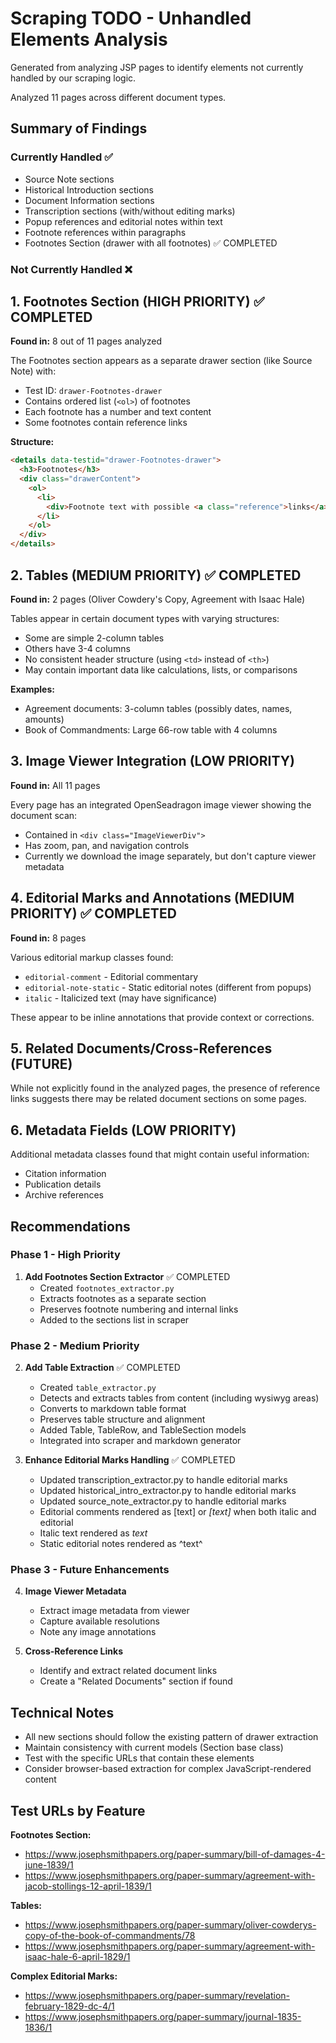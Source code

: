 # Scraping TODO - Unhandled Elements Analysis

Generated from analyzing JSP pages to identify elements not currently handled by our scraping logic.

Analyzed 11 pages across different document types.

## Summary of Findings

### Currently Handled ✅
- Source Note sections
- Historical Introduction sections  
- Document Information sections
- Transcription sections (with/without editing marks)
- Popup references and editorial notes within text
- Footnote references within paragraphs
- Footnotes Section (drawer with all footnotes) ✅ COMPLETED

### Not Currently Handled ❌

## 1. Footnotes Section (HIGH PRIORITY) ✅ COMPLETED

**Found in:** 8 out of 11 pages analyzed

The Footnotes section appears as a separate drawer section (like Source Note) with:
- Test ID: `drawer-Footnotes-drawer`
- Contains ordered list (`<ol>`) of footnotes
- Each footnote has a number and text content
- Some footnotes contain reference links

**Structure:**
```html
<details data-testid="drawer-Footnotes-drawer">
  <h3>Footnotes</h3>
  <div class="drawerContent">
    <ol>
      <li>
        <div>Footnote text with possible <a class="reference">links</a></div>
      </li>
    </ol>
  </div>
</details>
```

## 2. Tables (MEDIUM PRIORITY) ✅ COMPLETED

**Found in:** 2 pages (Oliver Cowdery's Copy, Agreement with Isaac Hale)

Tables appear in certain document types with varying structures:
- Some are simple 2-column tables
- Others have 3-4 columns
- No consistent header structure (using `<td>` instead of `<th>`)
- May contain important data like calculations, lists, or comparisons

**Examples:**
- Agreement documents: 3-column tables (possibly dates, names, amounts)
- Book of Commandments: Large 66-row table with 4 columns

## 3. Image Viewer Integration (LOW PRIORITY)

**Found in:** All 11 pages

Every page has an integrated OpenSeadragon image viewer showing the document scan:
- Contained in `<div class="ImageViewerDiv">`
- Has zoom, pan, and navigation controls
- Currently we download the image separately, but don't capture viewer metadata

## 4. Editorial Marks and Annotations (MEDIUM PRIORITY) ✅ COMPLETED

**Found in:** 8 pages

Various editorial markup classes found:
- `editorial-comment` - Editorial commentary
- `editorial-note-static` - Static editorial notes (different from popups)
- `italic` - Italicized text (may have significance)

These appear to be inline annotations that provide context or corrections.

## 5. Related Documents/Cross-References (FUTURE)

While not explicitly found in the analyzed pages, the presence of reference links suggests there may be related document sections on some pages.

## 6. Metadata Fields (LOW PRIORITY)

Additional metadata classes found that might contain useful information:
- Citation information
- Publication details
- Archive references

## Recommendations

### Phase 1 - High Priority
1. **Add Footnotes Section Extractor** ✅ COMPLETED
   - Created `footnotes_extractor.py`
   - Extracts footnotes as a separate section
   - Preserves footnote numbering and internal links
   - Added to the sections list in scraper

### Phase 2 - Medium Priority
2. **Add Table Extraction** ✅ COMPLETED
   - Created `table_extractor.py`
   - Detects and extracts tables from content (including wysiwyg areas)
   - Converts to markdown table format
   - Preserves table structure and alignment
   - Added Table, TableRow, and TableSection models
   - Integrated into scraper and markdown generator

3. **Enhance Editorial Marks Handling** ✅ COMPLETED
   - Updated transcription_extractor.py to handle editorial marks
   - Updated historical_intro_extractor.py to handle editorial marks
   - Updated source_note_extractor.py to handle editorial marks
   - Editorial comments rendered as [text] or *[text]* when both italic and editorial
   - Italic text rendered as *text*
   - Static editorial notes rendered as ^text^

### Phase 3 - Future Enhancements
4. **Image Viewer Metadata**
   - Extract image metadata from viewer
   - Capture available resolutions
   - Note any image annotations

5. **Cross-Reference Links**
   - Identify and extract related document links
   - Create a "Related Documents" section if found

## Technical Notes

- All new sections should follow the existing pattern of drawer extraction
- Maintain consistency with current models (Section base class)
- Test with the specific URLs that contain these elements
- Consider browser-based extraction for complex JavaScript-rendered content

## Test URLs by Feature

**Footnotes Section:**
- https://www.josephsmithpapers.org/paper-summary/bill-of-damages-4-june-1839/1
- https://www.josephsmithpapers.org/paper-summary/agreement-with-jacob-stollings-12-april-1839/1

**Tables:**
- https://www.josephsmithpapers.org/paper-summary/oliver-cowderys-copy-of-the-book-of-commandments/78
- https://www.josephsmithpapers.org/paper-summary/agreement-with-isaac-hale-6-april-1829/1

**Complex Editorial Marks:**
- https://www.josephsmithpapers.org/paper-summary/revelation-february-1829-dc-4/1
- https://www.josephsmithpapers.org/paper-summary/journal-1835-1836/1